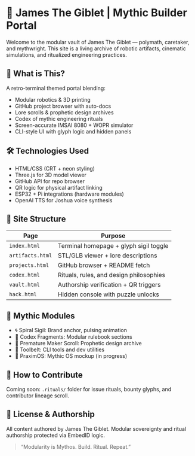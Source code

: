 # 🧠 James The Giblet | Mythic Builder Portal

Welcome to the modular vault of James The Giblet — polymath, caretaker, and mythwright. This site is a living archive of robotic artifacts, cinematic simulations, and ritualized engineering practices.

## 🔮 What is This?

A retro-terminal themed portal blending:

- Modular robotics & 3D printing
- GitHub project browser with auto-docs
- Lore scrolls & prophetic design archives
- Codex of mythic engineering rituals
- Screen-accurate IMSAI 8080 + WOPR simulator
- CLI-style UI with glyph logic and hidden panels

## 🛠️ Technologies Used

- HTML/CSS (CRT + neon styling)
- Three.js for 3D model viewer
- GitHub API for repo browser
- QR logic for physical artifact linking
- ESP32 + Pi integrations (hardware modules)
- OpenAI TTS for Joshua voice synthesis

## 📁 Site Structure

| Page         | Purpose                                  |
|--------------|-------------------------------------------|
| `index.html` | Terminal homepage + glyph sigil toggle    |
| `artifacts.html` | STL/GLB viewer + lore descriptions    |
| `projects.html` | GitHub browser + README fetch          |
| `codex.html` | Rituals, rules, and design philosophies   |
| `vault.html` | Authorship verification + QR triggers     |
| `hack.html`  | Hidden console with puzzle unlocks        |

## 🧙 Mythic Modules

- 🌀 Spiral Sigil: Brand anchor, pulsing animation
- 🧱 Codex Fragments: Modular rulebook sections
- 🧠 Premature Maker Scroll: Prophetic design archive
- 🧰 Toolbelt: CLI tools and dev utilities
- 🧬 PraximOS: Mythic OS mockup (in progress)

## 🧭 How to Contribute

Coming soon: `.rituals/` folder for issue rituals, bounty glyphs, and contributor lineage scroll.

## 📜 License & Authorship

All content authored by James The Giblet. Modular sovereignty and ritual authorship protected via EmbedID logic.

> “Modularity is Mythos. Build. Ritual. Repeat.”
